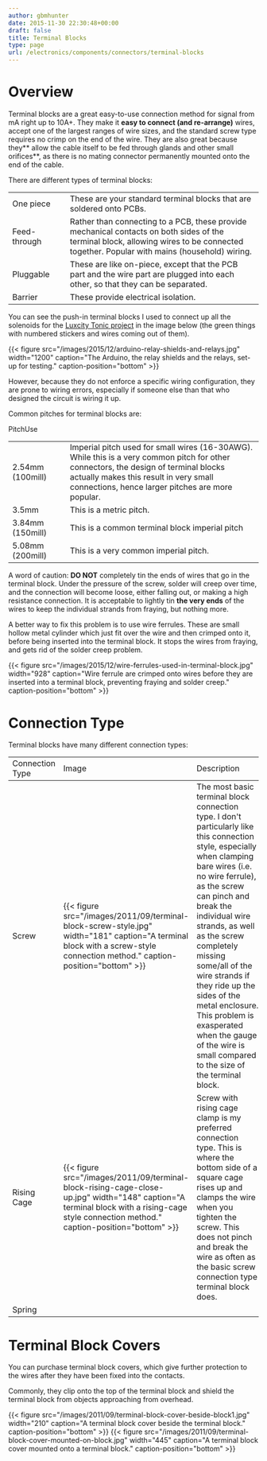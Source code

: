 ```yaml
---
author: gbmhunter
date: 2015-11-30 22:30:48+00:00
draft: false
title: Terminal Blocks
type: page
url: /electronics/components/connectors/terminal-blocks
---
```


# Overview

Terminal blocks are a great easy-to-use connection method for signal from mA right up to 10A+. They make it **easy to connect (and re-arrange)** wires, accept one of the largest ranges of wire sizes, and the standard screw type requires no crimp on the end of the wire. They are also great because they** allow the cable itself to be fed through glands and other small orifices**, as there is no mating connector permanently mounted onto the end of the cable.

There are different types of terminal blocks:

<table ><tbody ><tr >
<td style="width: 100px;" >One piece
</td>
<td >These are your standard terminal blocks that are soldered onto PCBs.
</td></tr><tr >
<td >Feed-through
</td>
<td >Rather than connecting to a PCB, these provide mechanical contacts on both sides of the terminal block, allowing wires to be connected together. Popular with mains (household) wiring.
</td></tr><tr >
<td >Pluggable
</td>
<td >These are like on-piece, except that the PCB part and the wire part are plugged into each other, so that they can be separated.
</td></tr><tr >
<td >Barrier
</td>
<td >These provide electrical isolation.
</td></tr></tbody></table>

You can see the push-in terminal blocks I used to connect up all the solenoids for the [Luxcity Tonic project](http://blog.mbedded.ninja/electronics/projects/luxcity-uv-tonic-control-system) in the image below (the green things with numbered stickers and wires coming out of them).

{{< figure src="/images/2015/12/arduino-relay-shields-and-relays.jpg" width="1200" caption="The Arduino, the relay shields and the relays, set-up for testing." caption-position="bottom" >}}

However, because they do not enforce a specific wiring configuration, they are prone to wiring errors, especially if someone else than that who designed the circuit is wiring it up.

Common pitches for terminal blocks are:

<table ><tbody ><tr >PitchUse</tr><tr >
<td style="width: 100px;" >2.54mm (100mill)
</td>
<td >Imperial pitch used for small wires (16-30AWG). While this is a very common pitch for other connectors, the design of terminal blocks actually makes this result in very small connections, hence larger pitches are more popular.
</td></tr><tr >
<td >3.5mm
</td>
<td >This is a metric pitch.
</td></tr><tr >
<td >3.84mm (150mill)
</td>
<td >This is a common terminal block imperial pitch
</td></tr><tr >
<td >5.08mm (200mill)
</td>
<td >This is a very common imperial pitch.
</td></tr></tbody></table>

A word of caution: **DO NOT** completely tin the ends of wires that go in the terminal block. Under the pressure of the screw, solder will creep over time, and the connection will become loose, either falling out, or making a high resistance connection. It is acceptable to lightly tin **the very ends** of the wires to keep the individual strands from fraying, but nothing more.

A better way to fix this problem is to use wire ferrules. These are small hollow metal cylinder which just fit over the wire and then crimped onto it, before being inserted into the terminal block. It stops the wires from fraying, and gets rid of the solder creep problem.

{{< figure src="/images/2015/12/wire-ferrules-used-in-terminal-block.jpg" width="928" caption="Wire ferrule are crimped onto wires before they are inserted into a terminal block, preventing fraying and solder creep." caption-position="bottom" >}}

# Connection Type

Terminal blocks have many different connection types:

<table ><tr >
<td style="width: 100px;" >Connection Type
</td>
<td >Image
</td>
<td >Description
</td></tr><tbody ><tr >
<td >Screw
</td>
<td >{{< figure src="/images/2011/09/terminal-block-screw-style.jpg" width="181" caption="A terminal block with a screw-style connection method." caption-position="bottom" >}}
</td>
<td >The most basic terminal block connection type. I don't particularly like this connection style, especially when clamping bare wires (i.e. no wire ferrule), as the screw can pinch and break the individual wire strands, as well as the screw completely missing some/all of the wire strands if they ride up the sides of the metal enclosure. This problem is exasperated when the gauge of the wire is small compared to the size of the terminal block.
</td></tr><tr >
<td >Rising Cage
</td>
<td >{{< figure src="/images/2011/09/terminal-block-rising-cage-close-up.jpg" width="148" caption="A terminal block with a rising-cage style connection method." caption-position="bottom" >}}
</td>
<td >Screw with rising cage clamp is my preferred connection type. This is where the bottom side of a square cage rises up and clamps the wire when you tighten the screw. This does not pinch and break the wire as often as the basic screw connection type terminal block does.
</td></tr><tr >
<td >Spring
</td>
<td > 
</td>
<td > 
</td></tr></tbody></table>

# Terminal Block Covers

You can purchase terminal block covers, which give further protection to the wires after they have been fixed into the contacts.

Commonly, they clip onto the top of the terminal block and shield the terminal block from objects approaching from overhead.

{{< figure src="/images/2011/09/terminal-block-cover-beside-block1.jpg" width="210" caption="A terminal block cover beside the terminal block." caption-position="bottom" >}} {{< figure src="/images/2011/09/terminal-block-cover-mounted-on-block.jpg" width="445" caption="A terminal block cover mounted onto a terminal block." caption-position="bottom" >}}
